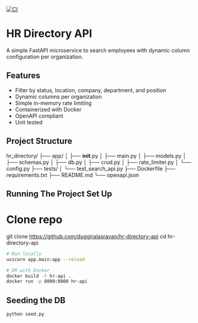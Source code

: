 [![CI](https://github.com/duggiralasravan/hr-directory-api/actions/workflows/ci.yml/badge.svg)](https://github.com/duggiralasravan/hr-directory-api/actions)

# HR Directory API

A simple FastAPI microservice to search employees with dynamic column configuration per organization.

## Features
- Filter by status, location, company, department, and position
- Dynamic columns per organization
- Simple in-memory rate limiting
- Containerized with Docker
- OpenAPI compliant
- Unit tested

## Project Structure
hr_directory/
├── app/
│   ├── __init__.py
│   ├── main.py
│   ├── models.py
│   ├── schemas.py
│   ├── db.py
│   ├── crud.py
│   ├── rate_limiter.py
│   └── config.py
├── tests/
│   └── test_search_api.py
├── Dockerfile
├── requirements.txt
├── README.md
└── openapi.json


## Running The Project Set Up

# Clone repo
git clone https://github.com/duggiralasravan/hr-directory-api
cd hr-directory-api

```bash
# Run locally
uvicorn app.main:app --reload

# OR with Docker
docker build -t hr-api .
docker run -p 8000:8000 hr-api
```

## Seeding the DB

```bash
python seed.py
```
